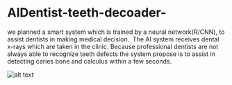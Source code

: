# AIDentist-teeth-decoader-

we planned a smart system which is trained by a neural network(R/CNN),
to assist dentists in making medical decision. 
The AI system receives dental x-rays which are taken in the clinic. 
Because professional dentists are not always able to recognize teeth defects the system 
propose is to assist in detecting caries bone and calculus within a few seconds. 

![alt text](https://github.com/izraelov/AIDentist-Teeth-Decoader/blob/master/AIDentist_Poster.jpg?raw=true)

